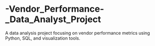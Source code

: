 # -Vendor_Performance-_Data_Analyst_Project
A data analysis project focusing on vendor performance metrics using Python, SQL, and visualization tools.
